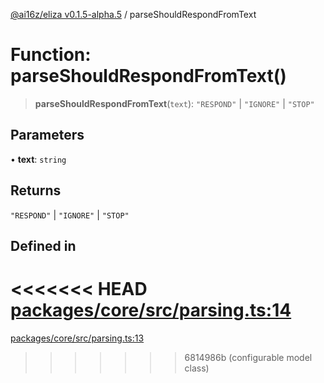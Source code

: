 [@ai16z/eliza v0.1.5-alpha.5](../index.md) / parseShouldRespondFromText

# Function: parseShouldRespondFromText()

> **parseShouldRespondFromText**(`text`): `"RESPOND"` \| `"IGNORE"` \| `"STOP"`

## Parameters

• **text**: `string`

## Returns

`"RESPOND"` \| `"IGNORE"` \| `"STOP"`

## Defined in

<<<<<<< HEAD
[packages/core/src/parsing.ts:14](https://github.com/ai16z/eliza/blob/main/packages/core/src/parsing.ts#L14)
=======
[packages/core/src/parsing.ts:13](https://github.com/ai16z/eliza/blob/main/packages/core/src/parsing.ts#L13)
>>>>>>> 6814986b (configurable model class)
